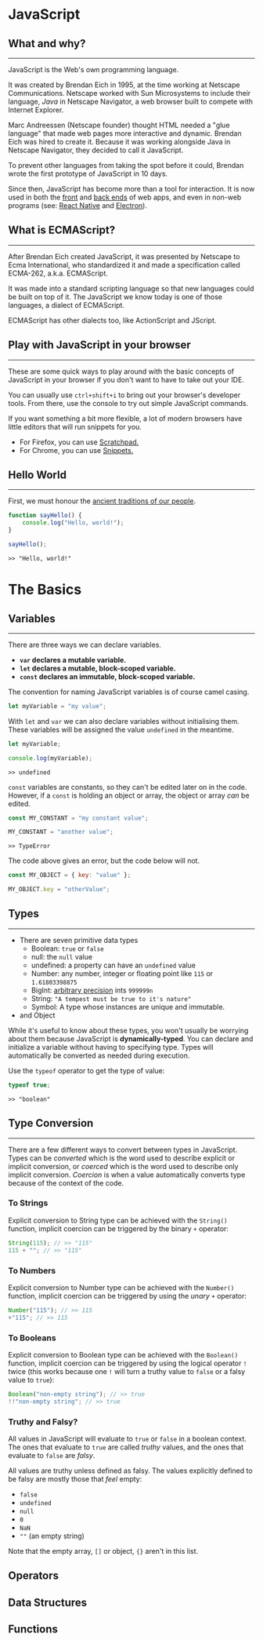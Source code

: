 # JavaScript

## What and why?

---

JavaScript is the Web's own programming language.

It was created by Brendan Eich in 1995, at the time working at Netscape Communications. Netscape worked with Sun Microsystems to include their language, _Java_ in Netscape Navigator, a web browser built to compete with Internet Explorer.

Marc Andreessen (Netscape founder) thought HTML needed a "glue language" that made web pages more interactive and dynamic. Brendan Eich was hired to create it. Because it was working alongside Java in Netscape Navigator, they decided to call it JavaScript.

To prevent other languages from taking the spot before it could, Brendan wrote the first prototype of JavaScript in 10 days.

Since then, JavaScript has become more than a tool for interaction. It is now used in both the [front](/front-end) and [back ends](/back-end) of web apps, and even in non-web programs (see: [React Native](https://facebook.github.io/react-native/) and [Electron](https://electronjs.org/)).

## What is ECMAScript?

---

After Brendan Eich created JavaScript, it was presented by Netscape to Ecma International, who standardized it and made a specification called ECMA-262, a.k.a. ECMAScript.

It was made into a standard scripting language so that new languages could be built on top of it. The JavaScript we know today is one of those languages, a dialect of ECMAScript.

ECMAScript has other dialects too, like ActionScript and JScript.

## Play with JavaScript in your browser

---

These are some quick ways to play around with the basic concepts of JavaScript in your browser if you don't want to have to take out your IDE.

You can usually use `ctrl+shift+i` to bring out your browser's developer tools. From there, use the console to try out simple JavaScript commands.

If you want something a bit more flexible, a lot of modern browsers have little editors that will run snippets for you.

-   For Firefox, you can use [Scratchpad.](https://developer.mozilla.org/en-US/docs/Tools/Scratchpad)
-   For Chrome, you can use [Snippets.](https://developers.google.com/web/tools/chrome-devtools/javascript/snippets)

## Hello World

---

First, we must honour the [ancient traditions of our people](https://facebook.github.io/react-native/docs/tutorial#hello-world).

```js
function sayHello() {
    console.log("Hello, world!");
}

sayHello();
```

```
>> "Hello, world!"
```

# The Basics

<!--
## Syntax details

---

Before we start, we should look at some of the basic details of JavaScript syntax. -->

## Variables

---

There are three ways we can declare variables.

-   **`var` declares a mutable variable.**
-   **`let` declares a mutable, block-scoped variable.**
-   **`const` declares an immutable, block-scoped variable.**

The convention for naming JavaScript variables is of course camel casing.

```js
let myVariable = "my value";
```

With `let` and `var` we can also declare variables without initialising them. These variables will be assigned the value `undefined` in the meantime.

```js
let myVariable;

console.log(myVariable);
```

```
>> undefined
```

`const` variables are constants, so they can't be edited later on in the code. However, if a `const` is holding an object or array, the object or array _can_ be edited.

```js
const MY_CONSTANT = "my constant value";

MY_CONSTANT = "another value";
```

```
>> TypeError
```

The code above gives an error, but the code below will not.

```js
const MY_OBJECT = { key: "value" };

MY_OBJECT.key = "otherValue";
```

## Types

---

-   There are seven primitive data types
    -   Boolean: `true` or `false`
    -   null: the `null` value
    -   undefined: a property can have an `undefined` value
    -   Number: any number, integer or floating point like `115` or `1.61803398875`
    -   BigInt: [arbitrary precision](https://stackoverflow.com/questions/1218149/arbitrary-precision-arithmetic-explanation) ints `999999n`
    -   String: `"A tempest must be true to it's nature"`
    -   Symbol: A type whose instances are unique and immutable.
-   and Object

While it's useful to know about these types, you won't usually be worrying about them because JavaScript is **dynamically-typed**. You can declare and initialize a variable without having to specifying type. Types will automatically be converted as needed during execution.

Use the `typeof` operator to get the type of value:

```js
typeof true;
```

```
>> "boolean"
```

## Type Conversion

---

There are a few different ways to convert between types in JavaScript. Types can be _converted_ which is the word used to describe explicit or implicit conversion, or _coerced_ which is the word used to describe only implicit conversion. _Coercion_ is when a value automatically converts type because of the context of the code.

### To Strings

Explicit conversion to String type can be achieved with the `String()` function, implicit coercion can be triggered by the binary `+` operator:

```js
String(115); // >> "115"
115 + ""; // >> "115"
```

### To Numbers

Explicit conversion to Number type can be achieved with the `Number()` function, implicit coercion can be triggered by using the _unary_ `+` operator:

```js
Number("115"); // >> 115
+"115"; // >> 115
```

### To Booleans

Explicit conversion to Boolean type can be achieved with the `Boolean()` function, implicit coercion can be triggered by using the logical operator `!` twice (this works because one `!` will turn a truthy value to `false` or a falsy value to `true`):

```js
Boolean("non-empty string"); // >> true
!!"non-empty string"; // >> true
```

### Truthy and Falsy?

All values in JavaScript will evaluate to `true` or `false` in a boolean context. The ones that evaluate to `true` are called _truthy_ values, and the ones that evaluate to `false` are _falsy_.

All values are truthy unless defined as falsy. The values explicitly defined to be falsy are mostly those that _feel_ empty:

-   `false`
-   `undefined`
-   `null`
-   `0`
-   `NaN`
-   `""` (an empty string)

Note that the empty array, `[]` or object, `{}` aren't in this list.

## Operators

## Data Structures

## Functions
